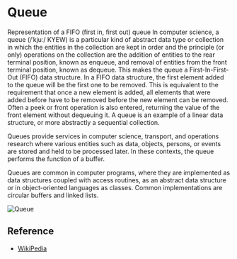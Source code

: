 # Queue

Representation of a FIFO (first in, first out) queue
In computer science, a queue (/ˈkjuː/ KYEW) is a particular kind of abstract data type or collection in which the entities in the collection are kept in order and the principle (or only) operations on the collection are the addition of entities to the rear terminal position, known as enqueue, and removal of entities from the front terminal position, known as dequeue. This makes the queue a First-In-First-Out (FIFO) data structure. In a FIFO data structure, the first element added to the queue will be the first one to be removed. This is equivalent to the requirement that once a new element is added, all elements that were added before have to be removed before the new element can be removed. Often a peek or front operation is also entered, returning the value of the front element without dequeuing it. A queue is an example of a linear data structure, or more abstractly a sequential collection.

Queues provide services in computer science, transport, and operations research where various entities such as data, objects, persons, or events are stored and held to be processed later. In these contexts, the queue performs the function of a buffer.

Queues are common in computer programs, where they are implemented as data structures coupled with access routines, as an abstract data structure or in object-oriented languages as classes. Common implementations are circular buffers and linked lists.

![Queue](https://upload.wikimedia.org/wikipedia/commons/thumb/5/52/Data_Queue.svg/600px-Data_Queue.svg.png)

## Reference
- [WikiPedia](https://en.wikipedia.org/wiki/Queue_(abstract_data_type))
